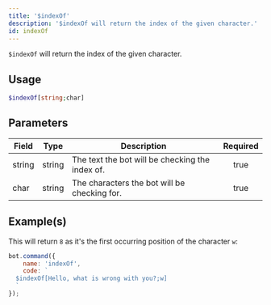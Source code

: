 ```yaml
---
title: '$indexOf'
description: '$indexOf will return the index of the given character.'
id: indexOf
---
```


`$indexOf` will return the index of the given character.

## Usage

```php
$indexOf[string;char]
```

## Parameters

| Field  | Type   | Description                                     | Required |
| ------ | ------ | ----------------------------------------------- |:--------:|
| string | string | The text the bot will be checking the index of. |   true   |
| char   | string | The characters the bot will be checking for.    |   true   |

## Example(s)

This will return `8` as it's the first occurring position of the character `w`:

```javascript
bot.command({
    name: 'indexOf',
    code: `
  $indexOf[Hello, what is wrong with you?;w]
  `
});
```
